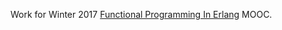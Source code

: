 Work for Winter 2017 [Functional Programming In Erlang](https://www.futurelearn.com/courses/functional-programming-erlang) MOOC.